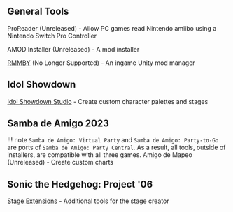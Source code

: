 

## General Tools
ProReader (Unreleased) - Allow PC games read Nintendo amiibo using a Nintendo Switch Pro Controller

AMOD Installer (Unreleased) - A mod installer

[RMMBY](https://github.com/Makarew/RMMBY) (No Longer Supported) - An ingame Unity mod manager

## Idol Showdown
[Idol Showdown Studio](https://github.com/Makarew/Idol-Showdown-Studio/releases) - Create custom character palettes and stages

## Samba de Amigo 2023
!!! note
    ```Samba de Amigo: Virtual Party``` and ```Samba de Amigo: Party-to-Go``` are ports of ```Samba de Amigo: Party Central```. As a result, all tools, outside of installers, are compatible with all three games.
Amigo de Mapeo (Unreleased) - Create custom charts

## Sonic the Hedgehog: Project '06
[Stage Extensions](https://gamebanana.com/mods/402611) - Additional tools for the stage creator